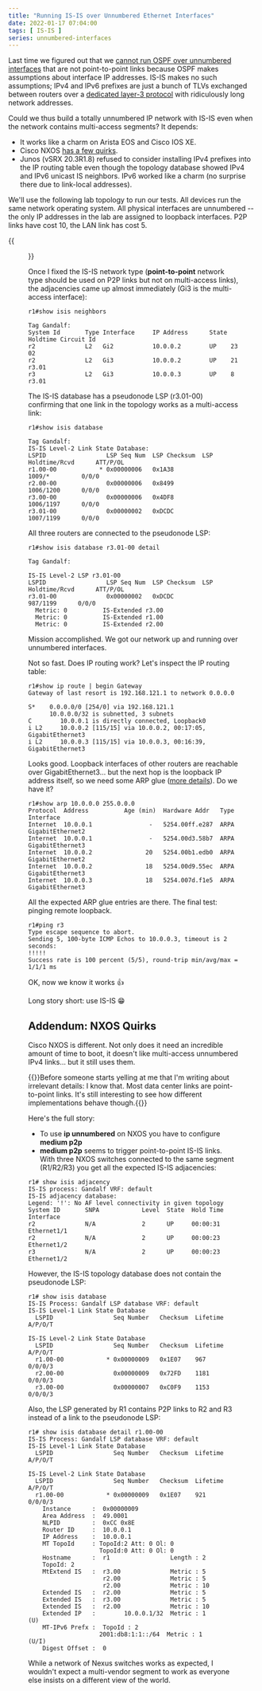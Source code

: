 ```yaml
---
title: "Running IS-IS over Unnumbered Ethernet Interfaces"
date: 2022-01-17 07:04:00
tags: [ IS-IS ]
series: unnumbered-interfaces
---
```

Last time we figured out that we [cannot run OSPF over unnumbered interfaces](/2022/01/ospf-unnumbered.html) that are not point-to-point links because OSPF makes assumptions about interface IP addresses. IS-IS makes no such assumptions; IPv4 and IPv6 prefixes are just a bunch of TLVs exchanged between routers over a [dedicated layer-3 protocol](/2009/06/is-is-is-not-running-over-clnp.html) with ridiculously long network addresses. 

Could we thus build a totally unnumbered IP network with IS-IS even when the network contains multi-access segments? It depends:
<!--more-->
* It works like a charm on Arista EOS and Cisco IOS XE.
* Cisco NXOS [has a few quirks](/2022/01/isis-unnumbered.html#addendum-nxos-quirks).
* Junos (vSRX 20.3R1.8) refused to consider installing IPv4 prefixes into the IP routing table even though the topology database showed IPv4 and IPv6 unicast IS neighbors. IPv6 worked like a charm (no surprise there due to link-local addresses).

We'll use the following lab topology to run our tests. All devices run the same network operating system. All physical interfaces are unnumbered -- the only IP addresses in the lab are assigned to loopback interfaces. P2P links have cost 10, the LAN link has cost 5.

{{<figure src="/2022/01/unnumbered-ospf-topology.png" caption="Lab topology">}}

Once I fixed the IS-IS network type (**point-to-point** network type should be used on P2P links but not on multi-access links), the adjacencies came up almost immediately (Gi3 is the multi-access interface):

```
r1#show isis neighbors

Tag Gandalf:
System Id       Type Interface     IP Address      State Holdtime Circuit Id
r2              L2   Gi2           10.0.0.2        UP    23       02
r2              L2   Gi3           10.0.0.2        UP    21       r3.01
r3              L2   Gi3           10.0.0.3        UP    8        r3.01
```

The IS-IS database has a pseudonode LSP (r3.01-00) confirming that one link in the topology works as a multi-access link:

```
r1#show isis database

Tag Gandalf:
IS-IS Level-2 Link State Database:
LSPID                 LSP Seq Num  LSP Checksum  LSP Holdtime/Rcvd      ATT/P/OL
r1.00-00            * 0x00000006   0x1A38                1009/*         0/0/0
r2.00-00              0x00000006   0x8499                1006/1200      0/0/0
r3.00-00              0x00000006   0x4DF8                1006/1197      0/0/0
r3.01-00              0x00000002   0xDCDC                1007/1199      0/0/0
```

All three routers are connected to the pseudonode LSP:

```
r1#show isis database r3.01-00 detail

Tag Gandalf:

IS-IS Level-2 LSP r3.01-00
LSPID                 LSP Seq Num  LSP Checksum  LSP Holdtime/Rcvd      ATT/P/OL
r3.01-00              0x00000002   0xDCDC                 987/1199      0/0/0
  Metric: 0          IS-Extended r3.00
  Metric: 0          IS-Extended r1.00
  Metric: 0          IS-Extended r2.00
```

Mission accomplished. We got our network up and running over unnumbered interfaces.

Not so fast. Does IP routing work? Let's inspect the IP routing table:

```
r1#show ip route | begin Gateway
Gateway of last resort is 192.168.121.1 to network 0.0.0.0

S*    0.0.0.0/0 [254/0] via 192.168.121.1
      10.0.0.0/32 is subnetted, 3 subnets
C        10.0.0.1 is directly connected, Loopback0
i L2     10.0.0.2 [115/15] via 10.0.0.2, 00:17:05, GigabitEthernet3
i L2     10.0.0.3 [115/15] via 10.0.0.3, 00:16:39, GigabitEthernet3
```

Looks good. Loopback interfaces of other routers are reachable over GigabitEthernet3... but the next hop is the loopback IP address itself, so we need some ARP glue ([more details](/2021/06/unnumbered-ethernet-interfaces.html)). Do we have it?

```
r1#show arp 10.0.0.0 255.0.0.0
Protocol  Address          Age (min)  Hardware Addr   Type   Interface
Internet  10.0.0.1                -   5254.00ff.e287  ARPA   GigabitEthernet2
Internet  10.0.0.1                -   5254.00d3.58b7  ARPA   GigabitEthernet3
Internet  10.0.0.2               20   5254.00b1.edb0  ARPA   GigabitEthernet2
Internet  10.0.0.2               18   5254.00d9.55ec  ARPA   GigabitEthernet3
Internet  10.0.0.3               18   5254.007d.f1e5  ARPA   GigabitEthernet3
```

All the expected ARP glue entries are there. The final test: pinging remote loopback.

```
r1#ping r3
Type escape sequence to abort.
Sending 5, 100-byte ICMP Echos to 10.0.0.3, timeout is 2 seconds:
!!!!!
Success rate is 100 percent (5/5), round-trip min/avg/max = 1/1/1 ms
```

OK, now we know it works 👍

Long story short: use IS-IS 😁

## Addendum: NXOS Quirks

Cisco NXOS is different. Not only does it need an incredible amount of time to boot, it doesn't like multi-access unnumbered IPv4 links... but it still uses them.

{{<note>}}Before someone starts yelling at me that I'm writing about irrelevant details: I know that. Most data center links are point-to-point links. It's still interesting to see how different implementations behave though.{{</note>}}

Here's the full story:

* To use **ip unnumbered** on NXOS you have to configure **medium p2p**
* **medium p2p** seems to trigger point-to-point IS-IS links. With three NXOS switches connected to the same segment (R1/R2/R3) you get all the expected IS-IS adjacencies:

```
r1# show isis adjacency
IS-IS process: Gandalf VRF: default
IS-IS adjacency database:
Legend: '!': No AF level connectivity in given topology
System ID       SNPA            Level  State  Hold Time  Interface
r2              N/A             2      UP     00:00:31   Ethernet1/1
r2              N/A             2      UP     00:00:23   Ethernet1/2
r3              N/A             2      UP     00:00:23   Ethernet1/2
```

However, the IS-IS topology database does not contain the pseudonode LSP:

```
r1# show isis database
IS-IS Process: Gandalf LSP database VRF: default
IS-IS Level-1 Link State Database
  LSPID                 Seq Number   Checksum  Lifetime   A/P/O/T

IS-IS Level-2 Link State Database
  LSPID                 Seq Number   Checksum  Lifetime   A/P/O/T
  r1.00-00            * 0x00000009   0x1E07    967        0/0/0/3
  r2.00-00              0x00000009   0x72FD    1181       0/0/0/3
  r3.00-00              0x00000007   0xC0F9    1153       0/0/0/3
```

Also, the LSP generated by R1 contains P2P links to R2 and R3 instead of a link to the pseudonode LSP:

```
r1# show isis database detail r1.00-00
IS-IS Process: Gandalf LSP database VRF: default
IS-IS Level-1 Link State Database
  LSPID                 Seq Number   Checksum  Lifetime   A/P/O/T

IS-IS Level-2 Link State Database
  LSPID                 Seq Number   Checksum  Lifetime   A/P/O/T
  r1.00-00            * 0x00000009   0x1E07    921        0/0/0/3
    Instance      :  0x00000009
    Area Address  :  49.0001
    NLPID         :  0xCC 0x8E
    Router ID     :  10.0.0.1
    IP Address    :  10.0.0.1
    MT TopoId     : TopoId:2 Att: 0 Ol: 0
                    TopoId:0 Att: 0 Ol: 0
    Hostname      :  r1                 Length : 2
    TopoId: 2
    MtExtend IS   :  r3.00              Metric : 5
                     r2.00              Metric : 5
                     r2.00              Metric : 10
    Extended IS   :  r2.00              Metric : 5
    Extended IS   :  r3.00              Metric : 5
    Extended IS   :  r2.00              Metric : 10
    Extended IP   :        10.0.0.1/32  Metric : 1           (U)
    MT-IPv6 Prefx :  TopoId : 2
                    2001:db8:1:1::/64  Metric : 1           (U/I)
    Digest Offset :  0
```

While a network of Nexus switches works as expected, I wouldn't expect a multi-vendor segment to work as everyone else insists on a different view of the world.
